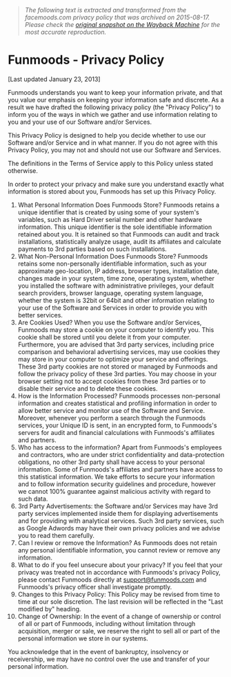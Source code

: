 > *The following text is extracted and transformed from the facemoods.com privacy policy that was archived on 2015-08-17. Please check the [original snapshot on the Wayback Machine](https://web.archive.org/web/20150817170302id_/http%3A//funmoods.com/privacy) for the most accurate reproduction.*

# Funmoods - Privacy Policy

[Last updated January 23, 2013]

Funmoods understands you want to keep your information private, and that you value our emphasis on keeping your information safe and discrete. As a result we have drafted the following privacy policy (the "Privacy Policy") to inform you of the ways in which we gather and use information relating to you and your use of our Software and/or Services.

This Privacy Policy is designed to help you decide whether to use our Software and/or Service and in what manner. If you do not agree with this Privacy Policy, you may not and should not use our Software and Services.

The definitions in the Terms of Service apply to this Policy unless stated otherwise.

In order to protect your privacy and make sure you understand exactly what information is stored about you, Funmoods has set up this Privacy Policy. 

  1. What Personal Information Does Funmoods Store? Funmoods retains a unique identifier that is created by using some of your system's variables, such as Hard Driver serial number and other hardware information. This unique identifier is the sole identifiable information retained about you. It is retained so that Funmoods can audit and track installations, statistically analyze usage, audit its affiliates and calculate payments to 3rd parties based on such installations.
  2. What Non-Personal Information Does Funmoods Store? Funmoods retains some non-personally identifiable information, such as your approximate geo-location, IP address, browser types, installation date, changes made in your system, time zone, operating system, whether you installed the software with administrative privileges, your default search providers, browser language, operating system language, whether the system is 32bit or 64bit and other information relating to your use of the Software and Services in order to provide you with better services.
  3. Are Cookies Used? When you use the Software and/or Services, Funmoods may store a cookie on your computer to identify you. This cookie shall be stored until you delete it from your computer. Furthermore, you are advised that 3rd party services, including price comparison and behavioral advertising services, may use cookies they may store in your computer to optimize your service and offerings. These 3rd party cookies are not stored or managed by Funmoods and follow the privacy policy of these 3rd parties. You may choose in your browser setting not to accept cookies from these 3rd parties or to disable their service and to delete these cookies.
  4. How is the Information Processed? Funmoods processes non-personal information and creates statistical and profiling information in order to allow better service and monitor use of the Software and Service. Moreover, whenever you perform a search through the Funmoods services, your Unique ID is sent, in an encrypted form, to Funmoods's servers for audit and financial calculations with Funmoods's affiliates and partners.
  5. Who has access to the information? Apart from Funmoods's employees and contractors, who are under strict confidentiality and data-protection obligations, no other 3rd party shall have access to your personal information. Some of Funmoods's affiliates and partners have access to this statistical information. We take efforts to secure your information and to follow information security guidelines and procedure, however we cannot 100% guarantee against malicious activity with regard to such data. 
  6. 3rd Party Advertisements: the Software and/or Services may have 3rd party services implemented inside them for displaying advertisements and for providing with analytical services. Such 3rd party services, such as Google Adwords may have their own privacy policies and we advise you to read them carefully.
  7. Can I review or remove the Information? As Funmoods does not retain any personal identifiable information, you cannot review or remove any information.
  8. What to do if you feel unsecure about your privacy? If you feel that your privacy was treated not in accordance with Funmoods's privacy Policy, please contact Funmoods directly at support@funmoods.com and Funmoods's privacy officer shall investigate promptly.
  9. Changes to this Privacy Policy: This Policy may be revised from time to time at our sole discretion. The last revision will be reflected in the "Last modified by" heading.
  10. Change of Ownership: In the event of a change of ownership or control of all or part of Funmoods, including without limitation through acquisition, merger or sale, we reserve the right to sell all or part of the personal information we store in our systems.



You acknowledge that in the event of bankruptcy, insolvency or receivership, we may have no control over the use and transfer of your personal information. 

